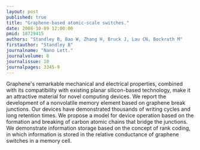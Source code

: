 ```yaml
---
layout: post
published: true
title: "Graphene-based atomic-scale switches."
date: 2008-10-09 12:00:00
pmid: 18729415
authors: "Standley B, Bao W, Zhang H, Bruck J, Lau CN, Bockrath M"
firstauthor: "Standley B"
journalname: "Nano Lett."
journalvolume: 8
journalissue: 10
journalpages: 3345-9
---
```


Graphene's remarkable mechanical and electrical properties, combined with its compatibility with existing planar silicon-based technology, make it an attractive material for novel computing devices. We report the development of a nonvolatile memory element based on graphene break junctions. Our devices have demonstrated thousands of writing cycles and long retention times. We propose a model for device operation based on the formation and breaking of carbon atomic chains that bridge the junctions. We demonstrate information storage based on the concept of rank coding, in which information is stored in the relative conductance of graphene switches in a memory cell.

